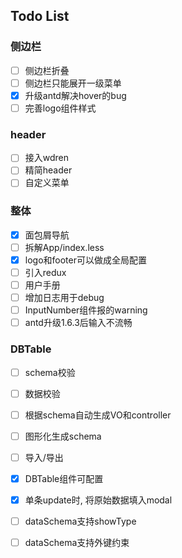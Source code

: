 ## Todo List

### 侧边栏

- [ ] 侧边栏折叠
- [ ] 侧边栏只能展开一级菜单
- [x] 升级antd解决hover的bug
- [ ] 完善logo组件样式

### header

- [ ] 接入wdren
- [ ] 精简header
- [ ] 自定义菜单

### 整体

- [x] 面包屑导航
- [ ] 拆解App/index.less
- [x] logo和footer可以做成全局配置
- [ ] 引入redux
- [ ] 用户手册
- [ ] 增加日志用于debug
- [ ] InputNumber组件报的warning
- [ ] antd升级1.6.3后输入不流畅

### DBTable

- [ ] schema校验
- [ ] 数据校验
- [ ] 根据schema自动生成VO和controller
- [ ] 图形化生成schema
- [ ] 导入/导出
- [x] DBTable组件可配置
- [x] 单条update时, 将原始数据填入modal
- [ ] dataSchema支持showType
- [ ] dataSchema支持外键约束

